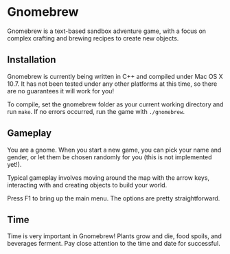 Gnomebrew
=========

Gnomebrew is a text-based sandbox adventure game, with a focus on complex crafting and brewing recipes to create new objects.


Installation
------------

Gnomebrew is currently being written in C++ and compiled under Mac OS X 10.7. It has not been tested under any other platforms at this time, so there are no guarantees it will work for you!

To compile, set the gnomebrew folder as your current working directory and run `make`. If no errors occurred, run the game with `./gnomebrew`.


Gameplay
--------

You are a gnome. When you start a new game, you can pick your name and gender, or let them be chosen randomly for you (this is not implemented yet!).

Typical gameplay involves moving around the map with the arrow keys, interacting with and creating objects to build your world.

Press F1 to bring up the main menu. The options are pretty straightforward.


Time
----

Time is very important in Gnomebrew! Plants grow and die, food spoils, and beverages ferment. Pay close attention to the time and date for successful.
